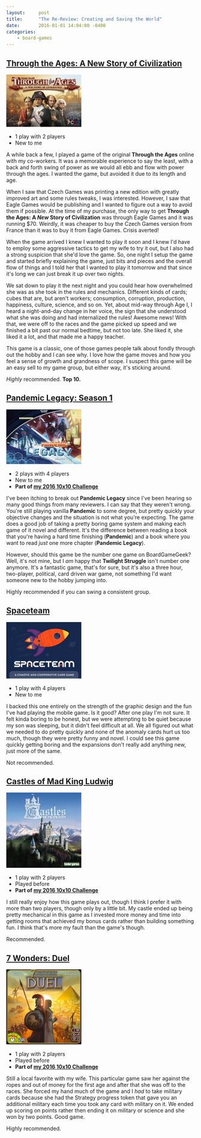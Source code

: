 ```yaml
---
layout:     post
title:      "The Re-Review: Creating and Saving the World"
date:       2016-01-01 14:04:00 -0400
categories:
    - board-games
---
```

## [Through the Ages: A New Story of Civilization](https://boardgamegeek.com/boardgame/182028/through-ages-new-story-civilization)

![Through the Ages](../assets/covers/through-the-ages.jpg)

- 1 play with 2 players
- New to me

A while back a few, I played a game of the original **Through the Ages** online with my co-workers. It was a memorable experience to say the least, with a back and forth swing of power as we would all ebb and flow with power through the ages. I wanted the game, but avoided it due to its length and age.

When I saw that Czech Games was printing a new edition with greatly improved art and some rules tweaks, I was interested. However, I saw that Eagle Games would be publishing and I wanted to figure out a way to avoid them if possible. At the time of my purchase, the only way to get **Through the Ages: A _New_ Story of Civilization** was through Eagle Games and it was running $70. Weirdly, it was cheaper to buy the Czech Games version from France than it was to buy it from Eagle Games. Crisis averted!

When the game arrived I knew I wanted to play it soon and I knew I'd have to employ some aggressive tactics to get my wife to try it out, but I also had a strong suspicion that she'd love the game. So, one night I setup the game and started briefly explaining the game, just bits and pieces and the overall flow of things and I told her that I wanted to play it tomorrow and that since it's long we can just break it up over two nights.

We sat down to play it the next night and you could hear how overwhelmed she was as she took in the rules and mechanics. Different kinds of cards; cubes that are, but aren't workers; consumption, corruption, production, happiness, culture, science, and so on. Yet, about mid-way through Age I, I heard a night-and-day change in her voice, the sign that she understood what she was doing and had internalized the rules! Awesome news! With that, we were off to the races and the game picked up speed and we finished a bit past our normal bedtime, but not too late. She liked it, she liked it a lot, and that made me a happy teacher.

This game is a classic, one of those games people talk about fondly through out the hobby and I can see why. I love how the game moves and how you feel a sense of growth and grandness of scope. I suspect this game will be an easy sell to my game group, but either way, it's sticking around.

_Highly_ recommended. **Top 10.**

## [Pandemic Legacy: Season 1](https://boardgamegeek.com/boardgame/161936/pandemic-legacy-season-1)

![Pandemic Legacy](../assets/covers/pandemic-legacy.jpg)

- 2 plays with 4 players
- New to me
- **Part of [my 2016 10x10 Challenge](https://boardgamegeek.com/geeklist/202712/wesbakers-2016-10x10-hardcore-challenge)**

I've been itching to break out **Pandemic Legacy** since I've been hearing so many good things from many reviewers. I can say that they weren't wrong. You're still playing vanilla **Pandemic** to some degree, but pretty quickly your objective changes and the situation is not what you're expecting. The game does a good job of taking a pretty boring game system and making each game of it novel and different. It's the difference between reading a book that you're having a hard time finishing (**Pandemic**) and a book where you want to read _just_ one more chapter (**Pandemic Legacy**).

However, should this game be the number one game on BoardGameGeek? Well, it's not mine, but I _am_ happy that **Twilight Struggle** isn't number one anymore. It's a fantastic game, that's for sure, but it's also a three hour, two-player, political, card driven war game, not something I'd want someone new to the hobby jumping into.

Highly recommended if you can swing a consistent group.

## [Spaceteam](https://boardgamegeek.com/boardgame/184491/spaceteam)

![Spaceteam](../assets/covers/spaceteam.jpg)

- 1 play with 4 players
- New to me

I backed this one entirely on the strength of the graphic design and the fun I've had playing the mobile game. Is it good? After one play I'm not sure. It felt kinda boring to be honest, but we were attempting to be quiet because my son was sleeping, but it didn't feel difficult at all. We all figured out what we needed to do pretty quickly and none of the anomaly cards hurt us too much, though they were pretty funny and novel. I could see this game quickly getting boring and the expansions don't really add anything new, just more of the same.

Not recommended.

## [Castles of Mad King Ludwig](https://boardgamegeek.com/boardgame/155426/castles-mad-king-ludwig)

![Castles of Mad King Ludwig](../assets/covers/castles-of-mad-king-ludwig.jpg)

- 1 play with 2 players
- Played before
- **Part of [my 2016 10x10 Challenge](https://boardgamegeek.com/geeklist/202712/wesbakers-2016-10x10-hardcore-challenge)**

I still really enjoy how this game plays out, though I think I prefer it with more than two players, though only by a little bit. My castle ended up being pretty mechanical in this game as I invested more money and time into getting rooms that achieved my bonus cards rather than building something fun. I think that's more my fault than the game's though.

Recommended.

## [7 Wonders: Duel](https://boardgamegeek.com/boardgame/173346/7-wonders-duel)

![7 Wonders: Duel](../assets/covers/7-wonders-duel.jpg)

- 1 play with 2 players
- Played before
- **Part of [my 2016 10x10 Challenge](https://boardgamegeek.com/geeklist/202712/wesbakers-2016-10x10-hardcore-challenge)**

Still a local favorite with my wife. This particular game saw her against the ropes and out of money for the first age and after that she was off to the races. She forced my hand much of the game and I _had_ to take military cards because she had the Strategy progress token that gave you an additional military each time you took any card with military on it. We ended up scoring on points rather then ending it on military or science and she won by two points. Good game.

Highly recommended.
